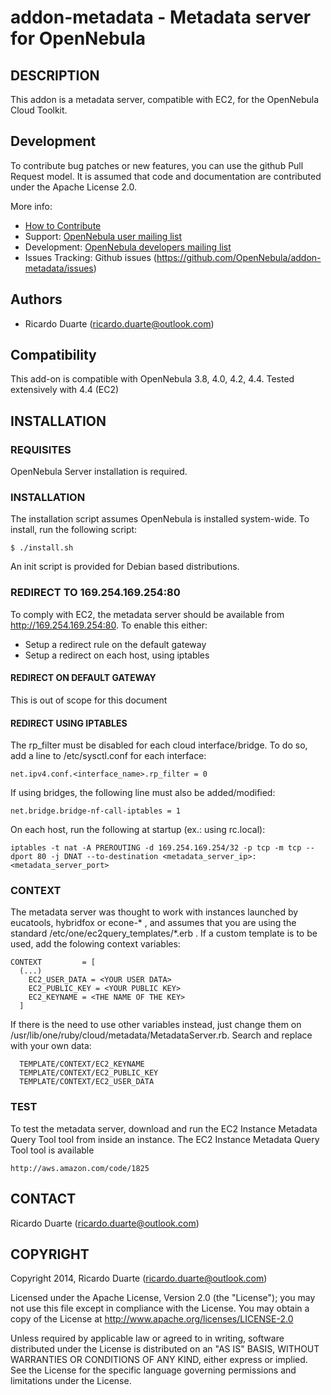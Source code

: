 # addon-metadata - Metadata server for OpenNebula

## DESCRIPTION

This addon is a metadata server, compatible with EC2, 
for the OpenNebula Cloud Toolkit.

## Development

To contribute bug patches or new features, you can use the github Pull Request model. It is assumed that code and documentation are contributed under the Apache License 2.0. 

More info:
* [How to Contribute](http://opennebula.org/software:add-ons#how_to_contribute_to_an_existing_add-on)
* Support: [OpenNebula user mailing list](http://opennebula.org/community:mailinglists)
* Development: [OpenNebula developers mailing list](http://opennebula.org/community:mailinglists)
* Issues Tracking: Github issues (https://github.com/OpenNebula/addon-metadata/issues)

## Authors

* Ricardo Duarte (ricardo.duarte@outlook.com)

## Compatibility

This add-on is compatible with OpenNebula 3.8, 4.0, 4.2, 4.4.
Tested extensively with 4.4 (EC2)

## INSTALLATION

### REQUISITES

OpenNebula Server installation is required.

### INSTALLATION

The installation script assumes OpenNebula is installed system-wide.
To install, run the following script:

    $ ./install.sh

An init script is provided for Debian based distributions.

### REDIRECT TO 169.254.169.254:80

To comply with EC2, the metadata server should be available from 
http://169.254.169.254:80.
To enable this either:

- Setup a redirect rule on the default gateway
- Setup a redirect on each host, using iptables

#### REDIRECT ON DEFAULT GATEWAY

This is out of scope for this document

#### REDIRECT USING IPTABLES

The rp_filter must be disabled for each cloud interface/bridge.
To do so, add a line to /etc/sysctl.conf for each interface:
```
net.ipv4.conf.<interface_name>.rp_filter = 0
```
If using bridges, the following line must also be added/modified:
```
net.bridge.bridge-nf-call-iptables = 1
```
On each host, run the following at startup (ex.: using rc.local):
```
iptables -t nat -A PREROUTING -d 169.254.169.254/32 -p tcp -m tcp --dport 80 -j DNAT --to-destination <metadata_server_ip>:<metadata_server_port>
```

### CONTEXT

The metadata server was thought to work with instances launched by eucatools, hybridfox or econe-* , and assumes that you are using the standard /etc/one/ec2query_templates/*.erb .
If a custom template is to be used, add the folowing context variables:
```
CONTEXT         = [
  (...)
    EC2_USER_DATA = <YOUR USER DATA>
    EC2_PUBLIC_KEY = <YOUR PUBLIC KEY>
    EC2_KEYNAME = <THE NAME OF THE KEY>
  ]
```
If there is the need to use other variables instead, just change them on /usr/lib/one/ruby/cloud/metadata/MetadataServer.rb.
Search and replace with your own data:
```
  TEMPLATE/CONTEXT/EC2_KEYNAME
  TEMPLATE/CONTEXT/EC2_PUBLIC_KEY
  TEMPLATE/CONTEXT/EC2_USER_DATA
```

### TEST

To test the metadata server, download and run the EC2 Instance Metadata Query Tool tool from inside an instance.
The EC2 Instance Metadata Query Tool tool is available 

    http://aws.amazon.com/code/1825

## CONTACT

Ricardo Duarte (ricardo.duarte@outlook.com)

## COPYRIGHT

Copyright 2014, Ricardo Duarte (ricardo.duarte@outlook.com)

Licensed under the Apache License, Version 2.0 (the "License"); you may
not use this file except in compliance with the License. You may obtain
a copy of the License at http://www.apache.org/licenses/LICENSE-2.0

Unless required by applicable law or agreed to in writing, software
distributed under the License is distributed on an "AS IS" BASIS,
WITHOUT WARRANTIES OR CONDITIONS OF ANY KIND, either express or implied.
See the License for the specific language governing permissions and
limitations under the License.

